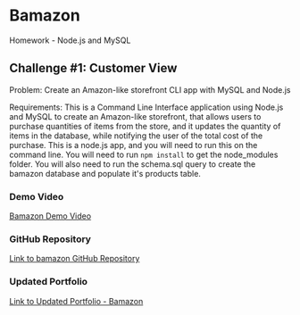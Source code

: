 # Bamazon

Homework - Node.js and MySQL

## Challenge #1: Customer View

Problem: Create an Amazon-like storefront CLI app with MySQL and Node.js

Requirements: This is a Command Line Interface application using Node.js and MySQL to create an Amazon-like storefront, that allows users to purchase quantities of items from the store, and it updates the quantity of items in the database, while notifying the user of the total cost of the purchase.  This is a node.js app, and you will need to run this on the command line. You will need to run `npm install` to get the node_modules folder.  You will also need to run the schema.sql query to create the bamazon database and populate it's products table.

### Demo Video

[Bamazon Demo Video](https://drive.google.com/file/d/1now-CkMSBeO7WkrrKGp6dcbe9J0S6iNt/view?usp=sharing)

### GitHub Repository

[Link to bamazon GitHub Repository](https://github.com/jRol/bamazon)

### Updated Portfolio

[Link to Updated Portfolio - Bamazon](https://jrol.github.io/Updated-Portfolio-Bamazon/)